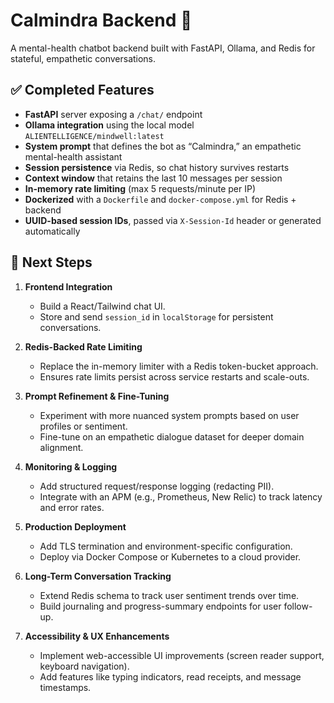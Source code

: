 # Calmindra Backend 🚀

A mental-health chatbot backend built with FastAPI, Ollama, and Redis for stateful, empathetic conversations.

## ✅ Completed Features

- **FastAPI** server exposing a `/chat/` endpoint  
- **Ollama integration** using the local model `ALIENTELLIGENCE/mindwell:latest`  
- **System prompt** that defines the bot as “Calmindra,” an empathetic mental-health assistant  
- **Session persistence** via Redis, so chat history survives restarts  
- **Context window** that retains the last 10 messages per session  
- **In-memory rate limiting** (max 5 requests/minute per IP)  
- **Dockerized** with a `Dockerfile` and `docker-compose.yml` for Redis + backend  
- **UUID-based session IDs**, passed via `X-Session-Id` header or generated automatically  

## 🚀 Next Steps

1. **Frontend Integration**  
   - Build a React/Tailwind chat UI.  
   - Store and send `session_id` in `localStorage` for persistent conversations.

2. **Redis-Backed Rate Limiting**  
   - Replace the in-memory limiter with a Redis token-bucket approach.  
   - Ensures rate limits persist across service restarts and scale-outs.

3. **Prompt Refinement & Fine-Tuning**  
   - Experiment with more nuanced system prompts based on user profiles or sentiment.  
   - Fine-tune on an empathetic dialogue dataset for deeper domain alignment.

4. **Monitoring & Logging**  
   - Add structured request/response logging (redacting PII).  
   - Integrate with an APM (e.g., Prometheus, New Relic) to track latency and error rates.

5. **Production Deployment**  
   - Add TLS termination and environment-specific configuration.  
   - Deploy via Docker Compose or Kubernetes to a cloud provider.

6. **Long-Term Conversation Tracking**  
   - Extend Redis schema to track user sentiment trends over time.  
   - Build journaling and progress-summary endpoints for user follow-up.

7. **Accessibility & UX Enhancements**  
   - Implement web-accessible UI improvements (screen reader support, keyboard navigation).  
   - Add features like typing indicators, read receipts, and message timestamps.
